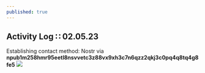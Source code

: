 ```yaml
---
published: true
---
```

## Activity Log ∷ 02.05.23

Establishing contact method: Nostr via **npub1m258hmr95eetl8nsvvetc3z88vx9xh3c7n6qzz2qkj3c0pq4q8tq4g8fe5**
![]({{site.baseurl}}/images/QR-1m.png)
